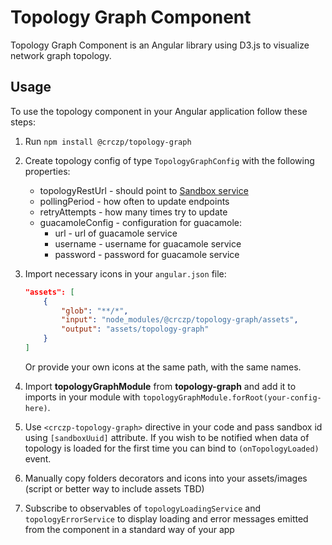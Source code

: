 # Topology Graph Component

Topology Graph Component is an Angular library using D3.js to visualize network graph topology.

## Usage

To use the topology component in your Angular application follow these steps:

1. Run `npm install @crczp/topology-graph`
2. Create topology config of type `TopologyGraphConfig` with the following properties:
   + topologyRestUrl - should point to [Sandbox service](https://github.com/cyberrangecz/backend-sandbox-service)
   + pollingPeriod   - how often to update endpoints
   + retryAttempts   - how many times try to update
   + guacamoleConfig - configuration for guacamole:
     + url - url of guacamole service
     + username - username for guacamole service
     + password - password for guacamole service

3. Import necessary icons in your `angular.json` file:
   ```json
   "assets": [
       {
           "glob": "**/*",
           "input": "node_modules/@crczp/topology-graph/assets",
           "output": "assets/topology-graph"
       }
   ]
   ```
   Or provide your own icons at the same path, with the same names.

4. Import **topologyGraphModule** from **topology-graph** and add it to imports in your module with `topologyGraphModule.forRoot(your-config-here)`.
5. Use `<crczp-topology-graph>` directive in your code and pass sandbox id using `[sandboxUuid]` attribute. If you wish to be notified when data of topology is loaded for the first time you can bind to `(onTopologyLoaded)` event.
6. Manually copy folders decorators and icons into your assets/images (script or better way to include assets TBD)
7. Subscribe to observables of `topologyLoadingService` and `topologyErrorService` to display loading and error messages emitted from the component in a standard way of your app
